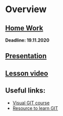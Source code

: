 # Overview

## [Home Work](../../tasks/git.md)

**Deadline: 19.11.2020**  

## [Presentation](https://slides.com/aleh_lipski/deck-d3f123)
## [Lesson video](https://drive.google.com/file/d/1dGki2owHHRbFQ8fpJ3SL68-zA5aC4msj/view?usp=sharing)  

## Useful links:
* [Visual GIT course](http://git-school.github.io/visualizing-git/)
* [Resource to learn GIT](https://try.github.io/)